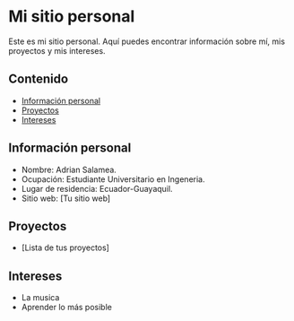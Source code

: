 # Mi sitio personal
Este es mi sitio personal. Aquí puedes encontrar información sobre mí, mis
proyectos y mis intereses.
## Contenido
* [Información personal](#información-personal)
* [Proyectos](#proyectos)
* [Intereses](#intereses)
## Información personal
* Nombre: Adrian Salamea.
* Ocupación: Estudiante Universitario en Ingeneria.
* Lugar de residencia: Ecuador-Guayaquil.
* Sitio web: [Tu sitio web]
## Proyectos
* [Lista de tus proyectos]
## Intereses
* La musica
* Aprender lo más posible

